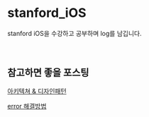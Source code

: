 # stanford_iOS
stanford iOS을 수강하고 공부하며 log를 남깁니다.
<br><br><br>
## 참고하면 좋을 포스팅
[아키텍쳐 & 디자인패턴](https://990427.tistory.com/82)


[error 해결방법](https://990427.tistory.com/83)
